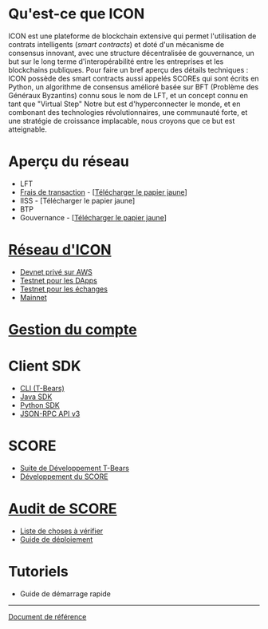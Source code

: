 # Qu'est-ce que ICON

ICON est une plateforme de blockchain extensive qui permet l'utilisation de contrats intelligents (*smart contracts*) et doté d'un mécanisme de consensus innovant,
avec une structure décentralisée de gouvernance, un but sur le long terme d'interopérabilité entre les entreprises et les blockchains publiques.
Pour faire un bref aperçu des détails techniques : ICON possède des smart contracts aussi appelés SCOREs qui sont écrits en Python,
un algorithme de consensus amélioré basée sur BFT (Problème des Généraux Byzantins) connu sous le nom de LFT, et un concept connu en tant que "Virtual Step"
Notre but est d'hyperconnecter le monde, et en combonant des technologies révolutionnaires, une communauté forte, et une stratégie de croissance implacable, nous croyons que ce but est atteignable.

# Aperçu du réseau
  - LFT
  - [Frais de transaction](/docs/step-fr.md) - \[[Télécharger le papier jaune](https://icon.foundation/resources/file/ICON_Yellowpaper_Transactionfee_EN_V1.0.pdf)\]
  - IISS - \[Télécharger le papier jaune\]
  - BTP
  - Gouvernance - \[[Télécharger le papier jaune](https://icon.foundation/resources/file/ICON_Yellowpaper_ICONstitution_and_Governance_EN_V1.0.pdf)\]

# [Réseau d'ICON](/docs/icon_network-fr.md)
  - [Devnet privé sur AWS](/docs/icon_network-fr.md#private-devnet-on-aws)
  - [Testnet pour les DApps](/docs/icon_network-fr.md#testnet-for-dapps)
  - [Testnet pour les échanges](/docs/icon_network-fr.md#testnet-for-exchanges)
  - [Mainnet](/docs/icon_network-fr.md#mainnet)

# [Gestion du compte](/docs/wallet-fr.md)

# Client SDK
  - [CLI (T-Bears)](/docs/tbears_cli-fr.md)
  - [Java SDK](https://github.com/icon-project/icon-sdk-java/blob/master/quickstart/README.md)
  - [Python SDK](https://github.com/icon-project/icon-sdk-python/blob/master/README.md)
  - [JSON-RPC API v3](https://github.com/icon-project/icon-rpc-server/blob/master/docs/icon-json-rpc-v3.md)

# SCORE
  - [Suite de Développement T-Bears](https://github.com/icon-project/t-bears/blob/master/README.md)
  - [Développement du SCORE](https://github.com/icon-project/icon-service/blob/master/docs/dapp_guide.md)

# [Audit de SCORE](/docs/score_audit-fr.md)
  - [Liste de choses à vérifier](/docs/audit_checklist-fr.md)
  - [Guide de déploiement](/docs/score_deploy_guide-fr.md)

# Tutoriels
  - Guide de démarrage rapide

---
[Document de référence](https://github.com/icon-project/icon-project.github.io/tree/9d9e86d7cad026ffd92ef33797f92a9817b2c7e6)

